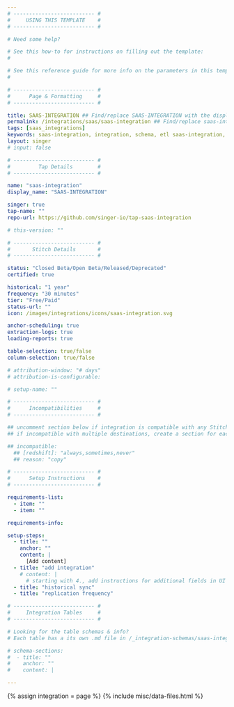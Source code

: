 ```yaml
---
# -------------------------- #
#     USING THIS TEMPLATE    #
# -------------------------- #

# Need some help?

# See this how-to for instructions on filling out the template:
#     

# See this reference guide for more info on the parameters in this template:
#     

# -------------------------- #
#      Page & Formatting     #
# -------------------------- #

title: SAAS-INTEGRATION ## Find/replace SAAS-INTEGRATION with the display name (ex: Intercom)
permalink: /integrations/saas/saas-integration ## Find/replace saas-integration with the key name (ex: intercom)
tags: [saas_integrations]
keywords: saas-integration, integration, schema, etl saas-integration, saas-integration etl, saas-integration schema
layout: singer
# input: false

# -------------------------- #
#         Tap Details        #
# -------------------------- #

name: "saas-integration"
display_name: "SAAS-INTEGRATION"

singer: true 
tap-name: ""
repo-url: https://github.com/singer-io/tap-saas-integration

# this-version: ""

# -------------------------- #
#       Stitch Details       #
# -------------------------- #

status: "Closed Beta/Open Beta/Released/Deprecated"
certified: true 

historical: "1 year"
frequency: "30 minutes"
tier: "Free/Paid"
status-url: ""
icon: /images/integrations/icons/saas-integration.svg

anchor-scheduling: true
extraction-logs: true
loading-reports: true

table-selection: true/false
column-selection: true/false

# attribution-window: "# days"
# attribution-is-configurable: 

# setup-name: ""

# -------------------------- #
#      Incompatibilities     #
# -------------------------- #

## uncomment section below if integration is compatible with any Stitch destinations
## if incompatible with multiple destinations, create a section for each destination

## incompatible:
  ## [redshift]: "always,sometimes,never"
  ## reason: "copy" 

# -------------------------- #
#      Setup Instructions    #
# -------------------------- #

requirements-list:
  - item: ""
  - item: ""

requirements-info:

setup-steps:
  - title: ""
    anchor: ""
    content: |
      [Add content]
  - title: "add integration"
    # content: |
      # starting with 4., add instructions for additional fields in UI
  - title: "historical sync"
  - title: "replication frequency"

# -------------------------- #
#     Integration Tables     #
# -------------------------- #

# Looking for the table schemas & info?
# Each table has a its own .md file in /_integration-schemas/saas-integration

# schema-sections:
#  - title: ""
#    anchor: ""
#    content: |

---
```

{% assign integration = page %}
{% include misc/data-files.html %}